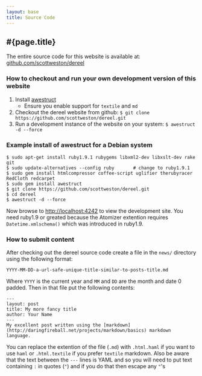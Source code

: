 ```yaml
---
layout: base
title: Source Code
---
```


## #{page.title}

The entire source code for this website is available at: [github.com/scottweston/dereel](http://github.com/scottweston/dereel)

### How to checkout and run your own development version of this website

1. Install [awestruct](http://awestruct.org/)
    * Ensure you enable support for `textile` and `md`
1. Checkout the dereel website from github:
   `$ git clone https://github.com/scottweston/dereel.git`
1. Run a development instance of the website on your system:
   `$ awestruct -d --force`

### Example install of awestruct for a Debian system

    $ sudo apt-get install ruby1.9.1 rubygems libxml2-dev libxslt-dev rake git
    $ sudo update-alternatives --config ruby       # change to ruby1.9.1
    $ sudo gem install htmlcompressor coffee-script uglifier therubyracer RedCloth redcarpet
    $ sudo gem install awestruct
    $ git clone https://github.com/scottweston/dereel.git
    $ cd dereel
    $ awestruct -d --force

Now browse to [http://localhost:4242](http://localhost:4242) to view the development site. You need ruby1.9
or greated because the Atomizer extention requires `Datetime.xmlschema()` which was introduced in ruby1.9.

### How to submit content

After checking out the dereel source code create a file in the `news/` directory using the following format:

    YYYY-MM-DD-a-url-safe-unique-title-similar-to-posts-title.md

Where `YYYY` is the current year and `MM` and `DD` are the month and date 0 padded.
Then in that file put the following contents:

    ---
    layout: post
    title: My more fancy title
    author: Your Name
    ---
    My excellent post written using the [markdown](http://daringfireball.net/projects/markdown/basics) markdown language.

You can replace the extention of the file (`.md`) with `.html.haml` if you want to use `haml` or `.html.textile`
if you prefer `textile` markdown. Also be aware that the text between the `---` lines is YAML and so you will
need to put text containing `:` in quotes (`"`) and if you do that then escape any `"`'s

